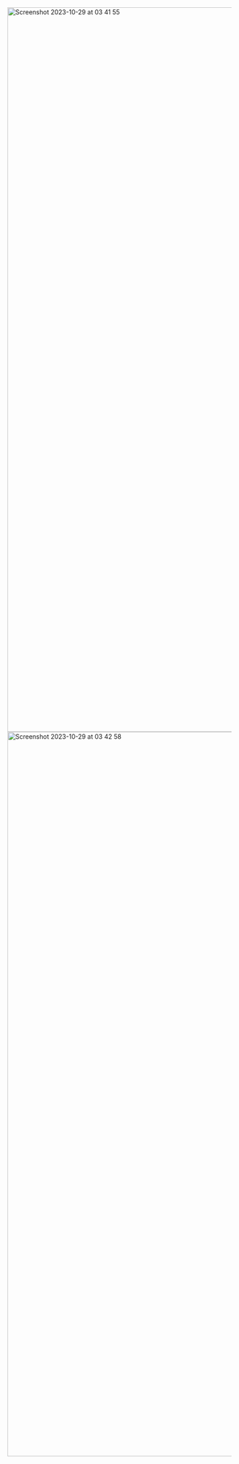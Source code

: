 <img width="1624" alt="Screenshot 2023-10-29 at 03 41 55" src="https://github.com/guivictorr/dotfiles/assets/55333929/0ea4e8bd-85a5-43ee-8b3e-1c5e262e9c85">
<img width="1624" alt="Screenshot 2023-10-29 at 03 42 58" src="https://github.com/guivictorr/dotfiles/assets/55333929/0af047dc-5039-4b01-a212-8dde02b54925">
